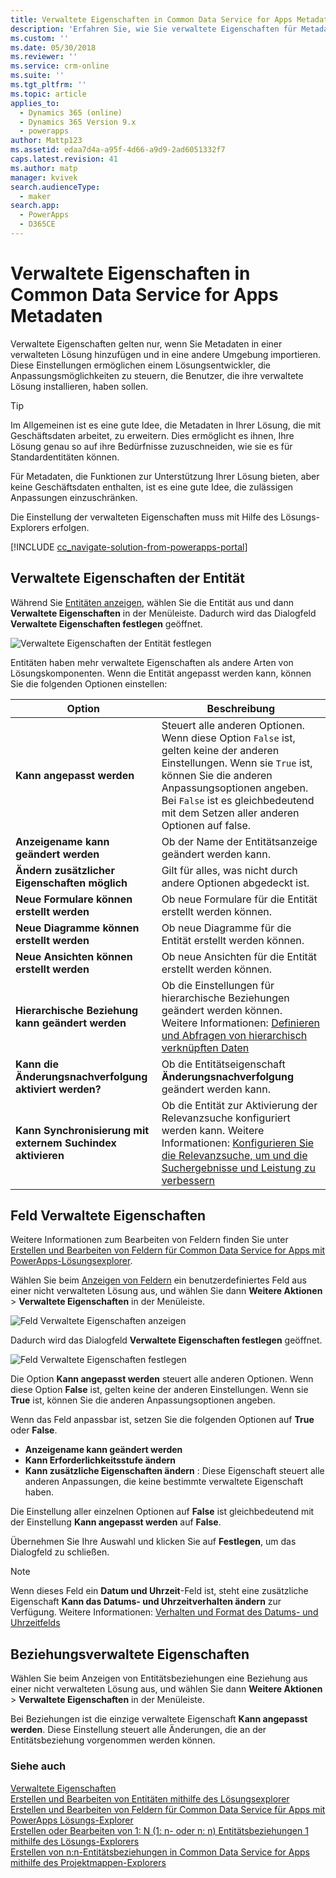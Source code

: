 ```yaml
---
title: Verwaltete Eigenschaften in Common Data Service for Apps Metadaten | MicrosoftDocs
description: 'Erfahren Sie, wie Sie verwaltete Eigenschaften für Metadatenelemente in einer Lösung festlegen können.'
ms.custom: ''
ms.date: 05/30/2018
ms.reviewer: ''
ms.service: crm-online
ms.suite: ''
ms.tgt_pltfrm: ''
ms.topic: article
applies_to:
  - Dynamics 365 (online)
  - Dynamics 365 Version 9.x
  - powerapps
author: Mattp123
ms.assetid: edaa7d4a-a95f-4d66-a9d9-2ad6051332f7
caps.latest.revision: 41
ms.author: matp
manager: kvivek
search.audienceType:
  - maker
search.app:
  - PowerApps
  - D365CE
---
```

# <a name="set-managed-properties-in-common-data-service-for-apps-metadata"></a>Verwaltete Eigenschaften in Common Data Service for Apps Metadaten 

Verwaltete Eigenschaften gelten nur, wenn Sie Metadaten in einer verwalteten Lösung hinzufügen und in eine andere Umgebung importieren. Diese Einstellungen ermöglichen einem Lösungsentwickler, die Anpassungsmöglichkeiten zu steuern, die Benutzer, die ihre verwaltete Lösung installieren, haben sollen. 

> [!TIP]
> Im Allgemeinen ist es eine gute Idee, die Metadaten in Ihrer Lösung, die mit Geschäftsdaten arbeitet, zu erweitern. Dies ermöglicht es ihnen, Ihre Lösung genau so auf ihre Bedürfnisse zuzuschneiden, wie sie es für Standardentitäten können.
>
>Für Metadaten, die Funktionen zur Unterstützung Ihrer Lösung bieten, aber keine Geschäftsdaten enthalten, ist es eine gute Idee, die zulässigen Anpassungen einzuschränken.

Die Einstellung der verwalteten Eigenschaften muss mit Hilfe des Lösungs-Explorers erfolgen.

[!INCLUDE [cc_navigate-solution-from-powerapps-portal](../../includes/cc_navigate-solution-from-powerapps-portal.md)]

## <a name="entity-managed-properties"></a>Verwaltete Eigenschaften der Entität

Während Sie [Entitäten anzeigen](create-edit-entities-solution-explorer.md#view-entities), wählen Sie die Entität aus und dann **Verwaltete Eigenschaften** in der Menüleiste.  Dadurch wird das Dialogfeld **Verwaltete Eigenschaften festlegen** geöffnet.

![Verwaltete Eigenschaften der Entität festlegen](media/set-managed-properties.png)
  
Entitäten haben mehr verwaltete Eigenschaften als andere Arten von Lösungskomponenten. Wenn die Entität angepasst werden kann, können Sie die folgenden Optionen einstellen:  

|Option|Beschreibung|
|--|--|
|**Kann angepasst werden** |Steuert alle anderen Optionen. Wenn diese Option `False` ist, gelten keine der anderen Einstellungen. Wenn sie `True` ist, können Sie die anderen Anpassungsoptionen angeben. Bei `False` ist es gleichbedeutend mit dem Setzen aller anderen Optionen auf false.|
|**Anzeigename kann geändert werden**|Ob der Name der Entitätsanzeige geändert werden kann.|
|**Ändern zusätzlicher Eigenschaften möglich** |Gilt für alles, was nicht durch andere Optionen abgedeckt ist.|
|**Neue Formulare können erstellt werden**|Ob neue Formulare für die Entität erstellt werden können.|
|**Neue Diagramme können erstellt werden**|Ob neue Diagramme für die Entität erstellt werden können.|
|**Neue Ansichten können erstellt werden** |Ob neue Ansichten für die Entität erstellt werden können.|
|**Hierarchische Beziehung kann geändert werden**|Ob die Einstellungen für hierarchische Beziehungen geändert werden können. Weitere Informationen: [Definieren und Abfragen von hierarchisch verknüpften Daten](define-query-hierarchical-data.md)|
|**Kann die Änderungsnachverfolgung aktiviert werden?** |Ob die Entitätseigenschaft **Änderungsnachverfolgung** geändert werden kann.|
|**Kann Synchronisierung mit externem Suchindex aktivieren** |Ob die Entität zur Aktivierung der Relevanzsuche konfiguriert werden kann. Weitere Informationen: [Konfigurieren Sie die Relevanzsuche, um und die Suchergebnisse und Leistung zu verbessern](/dynamics365/customer-engagement/admin/configure-relevance-search-organization) |

## <a name="field-managed-properties"></a>Feld Verwaltete Eigenschaften

Weitere Informationen zum Bearbeiten von Feldern finden Sie unter [Erstellen und Bearbeiten von Feldern für Common Data Service for Apps mit PowerApps-Lösungsexplorer](create-edit-field-solution-explorer.md).

Wählen Sie beim [Anzeigen von Feldern](create-edit-field-solution-explorer.md#view-fields) ein benutzerdefiniertes Feld aus einer nicht verwalteten Lösung aus, und wählen Sie dann **Weitere Aktionen** >  **Verwaltete Eigenschaften** in der Menüleiste.

![Feld Verwaltete Eigenschaften anzeigen](media/view-field-managed-properties-solution-explorer.png)  
  
Dadurch wird das Dialogfeld **Verwaltete Eigenschaften festlegen** geöffnet.

![Feld Verwaltete Eigenschaften festlegen](media/set-field-managed-property.png)

Die Option **Kann angepasst werden** steuert alle anderen Optionen. Wenn diese Option **False** ist, gelten keine der anderen Einstellungen. Wenn sie **True** ist, können Sie die anderen Anpassungsoptionen angeben.  
  
Wenn das Feld anpassbar ist, setzen Sie die folgenden Optionen auf **True** oder **False**.  
  
- **Anzeigename kann geändert werden**
- **Kann Erforderlichkeitsstufe ändern** 
- **Kann zusätzliche Eigenschaften ändern** : Diese Eigenschaft steuert alle anderen Anpassungen, die keine bestimmte verwaltete Eigenschaft haben.

Die Einstellung aller einzelnen Optionen auf **False** ist gleichbedeutend mit der Einstellung **Kann angepasst werden** auf **False**.  

Übernehmen Sie Ihre Auswahl und klicken Sie auf **Festlegen**, um das Dialogfeld zu schließen.

> [!NOTE]
> Wenn dieses Feld ein **Datum und Uhrzeit**-Feld ist, steht eine zusätzliche Eigenschaft **Kann das Datums- und Uhrzeitverhalten ändern** zur Verfügung. Weitere Informationen: [Verhalten und Format des Datums- und Uhrzeitfelds](behavior-format-date-time-field.md)

## <a name="relationship-managed-properties"></a>Beziehungsverwaltete Eigenschaften

Wählen Sie beim Anzeigen von Entitätsbeziehungen eine Beziehung aus einer nicht verwalteten Lösung aus, und wählen Sie dann **Weitere Aktionen** > **Verwaltete Eigenschaften** in der Menüleiste.
  
Bei Beziehungen ist die einzige verwaltete Eigenschaft **Kann angepasst werden**. Diese Einstellung steuert alle Änderungen, die an der Entitätsbeziehung vorgenommen werden können. 


### <a name="see-also"></a>Siehe auch

[Verwaltete Eigenschaften](solutions-overview.md#managed-properties)<br />
[Erstellen und Bearbeiten von Entitäten mithilfe des Lösungsexplorer](create-edit-entities-solution-explorer.md)<br />
[Erstellen und Bearbeiten von Feldern für Common Data Service für Apps mit PowerApps Lösungs-Explorer](create-edit-field-solution-explorer.md)<br />
[Erstellen oder Bearbeiten von 1: N (1: n- oder n: n) Entitätsbeziehungen 1 mithilfe des Lösungs-Explorers](create-edit-1n-relationships-solution-explorer.md)<br />
[Erstellen von n:n-Entitätsbeziehungen in Common Data Service for Apps mithilfe des Projektmappen-Explorers](create-edit-nn-relationships-solution-explorer.md)
